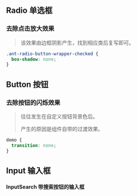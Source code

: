 ## Radio 单选框

### 去除点击放大效果

> 该效果由边框阴影产生，找到相应类后复写即可。

```css
.ant-radio-button-wrapper-checked {
  box-shadow: none; 
}
```



## Button 按钮

### 去除按钮的闪烁效果

> 往往发生在自定义按钮背景色后。
>
> 产生的原因是组件自带的过渡效果。

```css
demo {
  transition: none;
}
```



## Input 输入框

#### InputSearch 带搜索按钮的输入框













